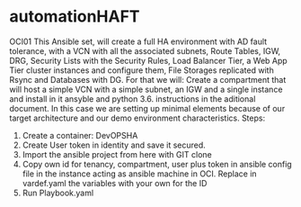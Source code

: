 # automationHAFT
OCI01
This Ansible set, will create a full HA environment with AD fault tolerance, with a VCN with all the associated subnets, Route Tables, IGW, DRG, Security Lists with the Security Rules, Load Balancer Tier, a Web App Tier cluster instances and configure them, File Storages replicated with Rsync and Databases with DG.
For that we will:
Create a compartment that will host a simple VCN with a simple subnet, an IGW and a single instance and install in it ansyble and python 3.6. instructions in the aditional document.
In this case we are setting up minimal elements because of our target architecture and our demo environment characteristics.
Steps:
  1. Create a container: DevOPSHA
  2. Create User token in identity and save it secured.
  3. Import the ansible project from here with GIT clone
  4. Copy own id for tenancy, compartment, user plus token in ansible config file in the instance acting as ansible machine in OCI.
     Replace in vardef.yaml the variables with your own for the ID
  5. Run Playbook.yaml
